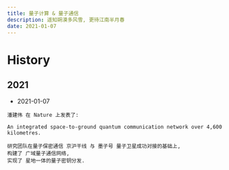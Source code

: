 ```yaml
---
title: 量子计算 & 量子通信
description: 遥知朔漠多风雪, 更待江南半月春
date: 2021-01-07
---
```


# History

## 2021

* 2021-01-07

```
潘建伟 在 Nature 上发表了:

An integrated space-to-ground quantum communication network over 4,600 kilometres.

研究团队在量子保密通信 京沪干线 与 墨子号 量子卫星成功对接的基础上,
构建了 广域量子通信网络,
实现了 星地一体的量子密钥分发.
```
